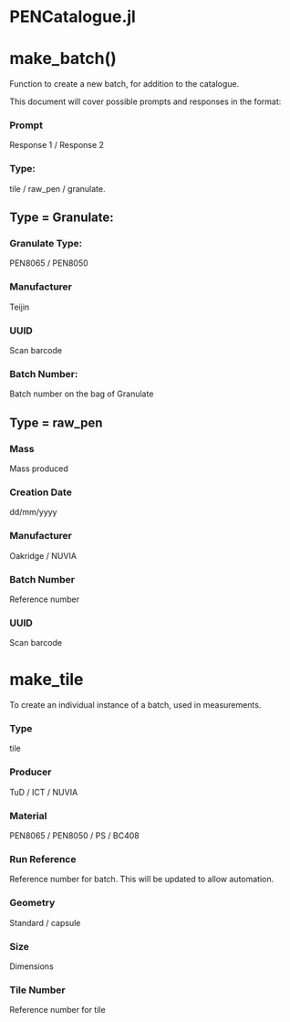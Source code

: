 # PENCatalogue.jl

# make_batch()

Function to create a new batch, for addition to the catalogue.

This document will cover possible prompts and responses in the format:
### Prompt
Response 1 / Response 2

### Type:
tile / raw_pen / granulate.

## Type = Granulate:

###  Granulate Type:
PEN8065 / PEN8050

### Manufacturer
Teijin

### UUID
Scan barcode

### Batch Number:
Batch number on the bag of Granulate

## Type = raw_pen

### Mass
Mass produced

### Creation Date
dd/mm/yyyy

### Manufacturer
Oakridge / NUVIA

### Batch Number
Reference number

### UUID
Scan barcode

# make_tile
To create an individual instance of a batch, used in measurements.

### Type

tile

### Producer
TuD / ICT / NUVIA

### Material
PEN8065 / PEN8050 / PS / BC408

### Run Reference
Reference number for batch. This will be updated to allow automation.

### Geometry
Standard / capsule

### Size
Dimensions

### Tile Number
Reference number for tile
